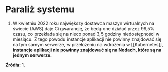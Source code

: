 # Paraliż systemu
1. W kwietniu 2022 roku największy dostawca maszyn wirtualnych na świecie (AWS) daje Ci gwarancję, że będą one działać przez 99,5% czasu, co przekłada się na nieco ponad 3,5 godziny niedostępności w miesiącu. Z tego powodu instancje aplikacji nie powinny znajdować się na tym samym serwerze, w przełożeniu na wdrożenia w [[Kubernetes]], **instancje aplikacji nie powinny znajdować się na Nodach, które są na jednym serwerze.**


**Źródła:**
1. 
